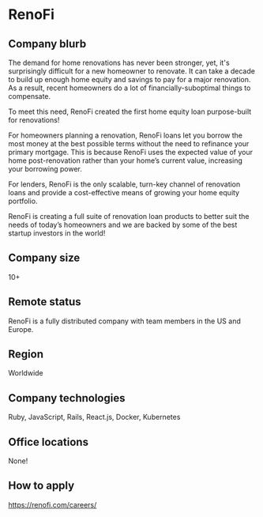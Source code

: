 # RenoFi

## Company blurb

The demand for home renovations has never been stronger, yet, it's surprisingly difficult for a new homeowner to renovate. It can take a decade to build up enough home equity and savings to pay for a major renovation. As a result, recent homeowners do a lot of financially-suboptimal things to compensate.

To meet this need, RenoFi created the first home equity loan purpose-built for renovations!

For homeowners planning a renovation, RenoFi loans let you borrow the most money at the best possible terms without the need to refinance your primary mortgage. This is because RenoFi uses the expected value of your home post-renovation rather than your home’s current value, increasing your borrowing power.

For lenders, RenoFi is the only scalable, turn-key channel of renovation loans and provide a cost-effective means of growing your home equity portfolio.

RenoFi is creating a full suite of renovation loan products to better suit the needs of today’s homeowners and we are backed by some of the best startup investors in the world!

## Company size

10+

## Remote status

RenoFi is a fully distributed company with team members in the US and Europe.

## Region

Worldwide

## Company technologies

Ruby, JavaScript, Rails, React.js, Docker, Kubernetes

## Office locations

None!

## How to apply

https://renofi.com/careers/
